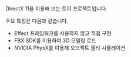 DirectX 11을 이용해 보는 토이 프로젝트입니다.

주요 특징은 다음과 같습니다.
- Effect 프레임워크를 사용하지 않고 직접 구현
- FBX SDK를 이용하여 3D 모델링 로드
- NVIDIA PhysX를 이용해 오브젝트 물리 시뮬레이션
